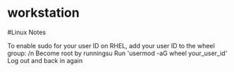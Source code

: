 # workstation


#Linux Notes

To enable sudo for your user ID on RHEL, add your user ID to the wheel group:
/n Become root by runningsu
Run 'usermod -aG wheel your_user_id'
Log out and back in again

